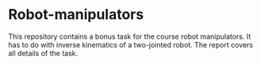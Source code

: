 # Robot-manipulators

This repository contains a bonus task for the course robot manipulators. It has to do with inverse kinematics of a two-jointed robot. The report covers all details of the task. 
